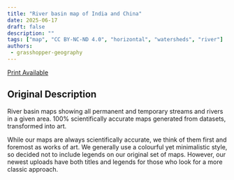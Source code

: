 ```yaml
---
title: "River basin map of India and China"
date: 2025-06-17
draft: false
description: ""
tags: ["map", "CC BY-NC-ND 4.0", "horizontal", "watersheds", "river"]
authors:
 - grasshopper-geography
---
```


[Print Available](https://www.grasshoppergeography.com/products/river-basin-map-of-india-and-china-with-black-background-fine-art-print)

## Original Description

River basin maps showing all permanent and temporary streams and rivers in a given area. 100% scientifically accurate maps generated from datasets, transformed into art. 

While our maps are always scientifically accurate, we think of them first and foremost as works of art. We generally use a colourful yet minimalistic style, so decided not to include legends on our original set of maps. However, our newest uploads have both titles and legends for those who look for a more classic approach.
